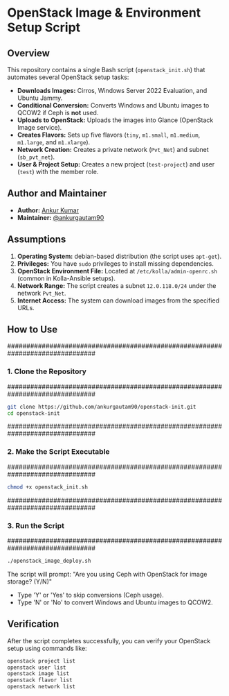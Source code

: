 # OpenStack Image & Environment Setup Script

## Overview

This repository contains a single Bash script (`openstack_init.sh`) that automates several OpenStack setup tasks:

- **Downloads Images:** Cirros, Windows Server 2022 Evaluation, and Ubuntu Jammy.
- **Conditional Conversion:** Converts Windows and Ubuntu images to QCOW2 if Ceph is **not** used.
- **Uploads to OpenStack:** Uploads the images into Glance (OpenStack Image service).
- **Creates Flavors:** Sets up five flavors (`tiny`, `m1.small`, `m1.medium`, `m1.large`, and `m1.xlarge`).
- **Network Creation:** Creates a private network (`Pvt_Net`) and subnet (`sb_pvt_net`).
- **User & Project Setup:** Creates a new project (`test-project`) and user (`test`) with the member role.

## Author and Maintainer

- **Author:** [Ankur Kumar](https://www.linkedin.com/in/ankurgauti/)
- **Maintainer:** [@ankurgautam90](https://github.com/ankurgautam90)


## Assumptions

1. **Operating System:** debian-based distribution (the script uses `apt-get`).
2. **Privileges:** You have `sudo` privileges to install missing dependencies.
3. **OpenStack Environment File:** Located at `/etc/kolla/admin-openrc.sh` (common in Kolla-Ansible setups).
4. **Network Range:** The script creates a subnet `12.0.118.0/24` under the network `Pvt_Net`.
5. **Internet Access:** The system can download images from the specified URLs.


## How to Use

###############################################################################
### 1. Clone the Repository
###############################################################################
```bash
git clone https://github.com/ankurgautam90/openstack-init.git
cd openstack-init
```

###############################################################################
### 2. Make the Script Executable
###############################################################################
```bash
chmod +x openstack_init.sh
```

###############################################################################
### 3. Run the Script
###############################################################################
```bash
./openstack_image_deploy.sh
```

The script will prompt:
 "Are you using Ceph with OpenStack for image storage? (Y/N)"
   - Type 'Y' or 'Yes' to skip conversions (Ceph usage).
   - Type 'N' or 'No' to convert Windows and Ubuntu images to QCOW2.

## Verification

After the script completes successfully, you can verify your OpenStack setup using commands like:

```bash
openstack project list
openstack user list
openstack image list
openstack flavor list
openstack network list
```
